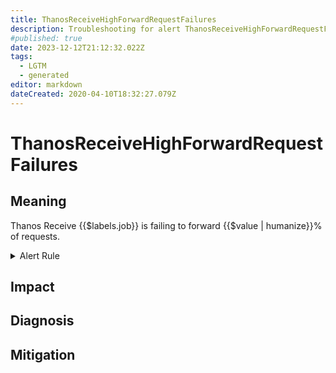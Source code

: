 ```yaml
---
title: ThanosReceiveHighForwardRequestFailures
description: Troubleshooting for alert ThanosReceiveHighForwardRequestFailures
#published: true
date: 2023-12-12T21:12:32.022Z
tags: 
  - LGTM
  - generated
editor: markdown
dateCreated: 2020-04-10T18:32:27.079Z
---
```


# ThanosReceiveHighForwardRequestFailures

## Meaning
[//]: # "Short paragraph that explains what the alert means"
Thanos Receive {{$labels.job}} is failing to forward {{$value | humanize}}% of requests.

<details>
  <summary>Alert Rule</summary>

{{% rule "thanos/thanos-receiver.yml" "ThanosReceiveHighForwardRequestFailures" %}}

<!-- Rule when generated

```yaml
alert: ThanosReceiveHighForwardRequestFailures
expr: (sum by (job) (rate(thanos_receive_forward_requests_total{result="error", job=~".*thanos-receive.*"}[5m]))/  sum by (job) (rate(thanos_receive_forward_requests_total{job=~".*thanos-receive.*"}[5m]))) * 100 > 20
for: 5m
labels:
    severity: info
annotations:
    summary: Thanos Receive High Forward Request Failures (instance {{ $labels.instance }})
    description: |-
        Thanos Receive {{$labels.job}} is failing to forward {{$value | humanize}}% of requests.
          VALUE = {{ $value }}
          LABELS = {{ $labels }}
    runbook: https://github.com/srerun/prometheus-alerts/blob/main/content/runbooks/thanos-receiver/ThanosReceiveHighForwardRequestFailures.md

```

-->

</details>


## Impact
[//]: # "What could / will happen if the alert is not addressed"



## Diagnosis
[//]: # "Steps to take to identify the cause of the problem"



## Mitigation
[//]: # "The steps necessary to resolve the alert"
